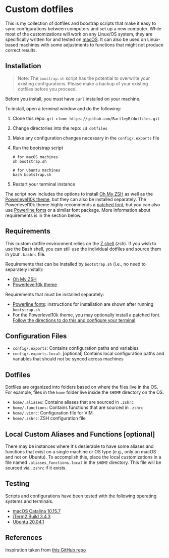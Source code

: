 # Custom dotfiles
This is my collection of dotfiles and boostrap scripts that make it easy to sync configurations between computers and set up a new computer. While most of the customizations will work on any Linux/OS system, they are specifically written for and tested on [macOS](https://www.apple.com/macos/). It can also be used on Linux-based machines with some adjustments to functions that might not produce correct results.

## Installation
> Note: The `boostrap.sh` script has the potential to overwrite your existing configurations. Please make a backup of your existing dotfiles before you proceed.

Before you install, you must have `curl` installed on your machine.

To install, open a terminal window and do the following:

1. Clone this repo: `git clone https://github.com/BartleyR/dotfiles.git`
2. Change directories into the repo: `cd dotfiles`
3. Make any configuration changes necessary in the `config/.exports` file
4. Run the bootstrap script

	```
	# for macOS machines
	sh bootstrap.sh
	
	# for Ubuntu machines
	bash bootstrap.sh
	```
5. Restart your terminal instance

The script now includes the options to install [Oh My ZSH](https://ohmyz.sh) as well as the [Powerlevel10k theme](https://github.com/romkatv/powerlevel10k), but they can also be installed separately. The Powerlevel10k theme highly recommends a [patched font](https://github.com/romkatv/powerlevel10k#meslo-nerd-font-patched-for-powerlevel10k), but you can also use [Powerline fonts](https://github.com/powerline/fonts) or a similar font package. More information about requirements is in the section below.

## Requirements
This custom dotfile environment relies on the [Z shell](https://en.wikipedia.org/wiki/Z_shell) (zsh). If you wish to use the Bash shell, you can still use the individual dotfiles and source them in your `.bashrc` file. 

Requirements that can be installed by `bootstrap.sh` (i.e., no need to separately install):

* [Oh My ZSH](https://ohmyz.sh)
* [Powerlevel10k theme](https://github.com/romkatv/powerlevel10k)

Requirements that must be installed separately:

* [Powerline fonts](https://github.com/powerline/fonts): instructions for installation are shown after running `bootstrap.sh`
* For the Powerlevel10k theme, you may optionally install a patched font. [Follow the directions to do this and configure your terminal](https://github.com/romkatv/powerlevel10k#meslo-nerd-font-patched-for-powerlevel10k).

## Configuration Files
- `config/.exports`: Contains configuration paths and variables
- `config/.exports.local`: [optional] Contains local configuration paths and variables that should not be synced across machines

## Dotfiles
Dotfiles are organized into folders based on where the files live in the OS. For example, files in the `home` folder live inside the `$HOME` directory on the OS.

- `home/.aliases`: Contains aliases that are sourced in `.zshrc`
- `home/.functions`: Contains functions that are sourced in `.zshrc`
- `home/.vimrc`: Configuration file for VIM
- `home/.zshrc`: ZSH configuration file

## Local Custom Aliases and Functions [optional]
There may be instances where it's desierable to have some aliases and functions that exist on a single machine or OS type (e.g., only on macOS and not on Ubuntu). To accomplish this, place the local customizations in a file named `.aliases_functions.local` in the `$HOME` directory. This file will be sourced via `.zshrc` if it exists.

## Testing
Scripts and configurations have been tested with the following operating systems and terminals.

* [macOS Catalina 10.15.7](https://support.apple.com/en-us/HT210642) 
* [iTerm2 Build 3.4.3](https://iterm2.com)
* [Ubuntu 20.04.1](https://wiki.ubuntu.com/FocalFossa/ReleaseNotes/ChangeSummary/20.04.1)

## References
Inspiration taken from [this GitHub repo](https://github.com/ajmalsiddiqui/dotfiles)
